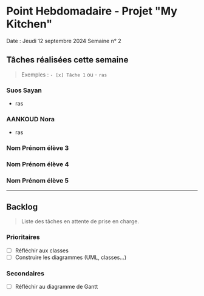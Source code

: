 # Point Hebdomadaire - Projet "My Kitchen"

Date : Jeudi 12 septembre 2024
Semaine n° 2

## Tâches réalisées cette semaine

> Exemples : `- [x] Tâche 1` ou - `ras`

### Suos Sayan

- ras

### AANKOUD Nora

- ras 

### Nom Prénom élève 3

### Nom Prénom élève 4

### Nom Prénom élève 5

---

## Backlog

> Liste des tâches en attente de prise en charge.

### Prioritaires

- [ ] Réfléchir aux classes
- [ ] Construire les diagrammes (UML, classes...)

### Secondaires

- [ ] Réfléchir au diagramme de Gantt